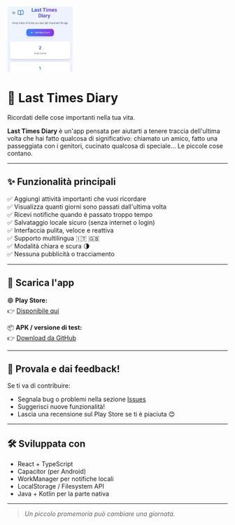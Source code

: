 <img src="./Foto_LTDA_1_512x512.jpg" alt="Logo" width="150"/>

# 📘 Last Times Diary

Ricordati delle cose importanti nella tua vita.

**Last Times Diary** è un'app pensata per aiutarti a tenere traccia dell'ultima volta che hai fatto qualcosa di significativo: chiamato un amico, fatto una passeggiata con i genitori, cucinato qualcosa di speciale… Le piccole cose contano.

---

## ✨ Funzionalità principali

✅ Aggiungi attività importanti che vuoi ricordare  
✅ Visualizza quanti giorni sono passati dall'ultima volta  
✅ Ricevi notifiche quando è passato troppo tempo  
✅ Salvataggio locale sicuro (senza internet o login)  
✅ Interfaccia pulita, veloce e reattiva  
✅ Supporto multilingua 🇮🇹 🇬🇧  
✅ Modalità chiara e scura 🌗  
✅ Nessuna pubblicità o tracciamento

---

## 📱 Scarica l'app

🟢 **Play Store:**  
👉 [Disponibile qui](https://play.google.com/store/apps/details?id=com.ennedev.lastTimesDiary)

📦 **APK / versione di test:**  
👉 [Download da GitHub](https://github.com/Enne18/Last-Times-Diary/releases)

---

## 🧪 Provala e dai feedback!

Se ti va di contribuire:
- Segnala bug o problemi nella sezione [Issues](https://github.com/Enne18/Last-Times-Diary/issues)
- Suggerisci nuove funzionalità!
- Lascia una recensione sul Play Store se ti è piaciuta 😊

---

## 🛠️ Sviluppata con

- React + TypeScript
- Capacitor (per Android)
- WorkManager per notifiche locali
- LocalStorage / Filesystem API
- Java + Kotlin per la parte nativa

---

> _Un piccolo promemoria può cambiare una giornata._

